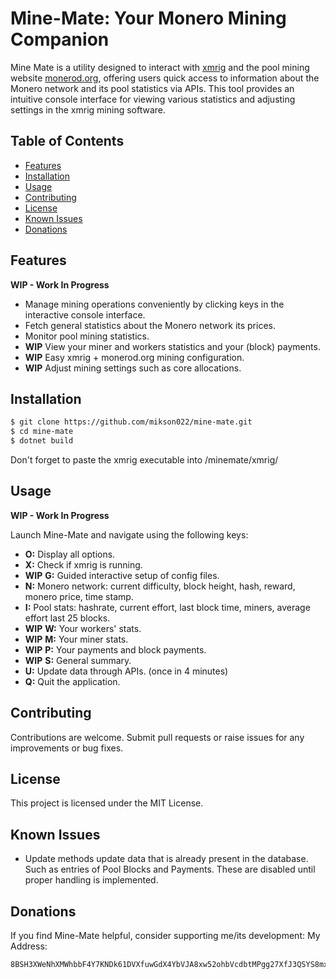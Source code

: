 # Mine-Mate: Your Monero Mining Companion

Mine Mate is a utility designed to interact with [xmrig](https://xmrig.com/) and the pool mining website [monerod.org](https://monerod.org/home), offering users quick access to information about the Monero network and its pool statistics via APIs. This tool provides an intuitive console interface for viewing various statistics and adjusting settings in the xmrig mining software.

## Table of Contents

- [Features](#features)
- [Installation](#installation)
- [Usage](#usage)
- [Contributing](#contributing)
- [License](#license)
- [Known Issues](#known-issues)
- [Donations](#donations)

## Features

**WIP - Work In Progress** 

- Manage mining operations conveniently by clicking keys in the interactive console interface.
- Fetch general statistics about the Monero network its prices.
- Monitor pool mining statistics.
- **WIP** View your miner and workers statistics and your (block) payments.
- **WIP** Easy xmrig + monerod.org mining configuration.
- **WIP** Adjust mining settings such as core allocations.

## Installation

```bash
$ git clone https://github.com/mikson022/mine-mate.git
$ cd mine-mate
$ dotnet build
```
Don't forget to paste the xmrig executable into /minemate/xmrig/

## Usage

**WIP - Work In Progress**

Launch Mine-Mate and navigate using the following keys:

- **O:** Display all options.
- **X:** Check if xmrig is running.
- **WIP** **G:** Guided interactive setup of config files.
- **N:** Monero network: current difficulty, block height, hash, reward, monero price, time stamp.
- **I:** Pool stats: hashrate, current effort, last block time, miners, average effort last 25 blocks. 
- **WIP** **W:** Your workers' stats.
- **WIP** **M:** Your miner stats.
- **WIP** **P:** Your payments and block payments.
- **WIP** **S:** General summary.
- **U:** Update data through APIs. (once in 4 minutes)
- **Q:** Quit the application.


## Contributing

Contributions are welcome. Submit pull requests or raise issues for any improvements or bug fixes.

## License

This project is licensed under the MIT License.

## Known Issues

- Update methods update data that is already present in the database. Such as entries of Pool Blocks and Payments. These are disabled until proper handling is implemented.

## Donations

If you find Mine-Mate helpful, consider supporting me/its development:
My Address:
```
8BSH3XWeNhXMWhbbF4Y7KNDk61DVXfuwGdX4YbVJA8xw52ohbVcdbtMPgg27XfJ3QSYS8mxaQtVfr3QBYaRY8Fcz8iqy8z3
```

